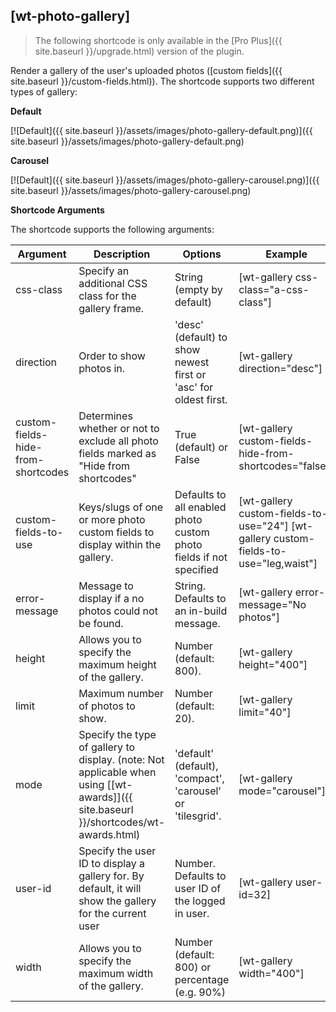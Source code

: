 ## [wt-photo-gallery]

> The following shortcode is only available in the [Pro Plus]({{ site.baseurl }}/upgrade.html) version of the plugin.

Render a gallery of the user's uploaded photos ([custom fields]({{ site.baseurl }}/custom-fields.html)). The shortcode supports two different types of gallery:

**Default**

[![Default]({{ site.baseurl }}/assets/images/photo-gallery-default.png)]({{ site.baseurl }}/assets/images/photo-gallery-default.png)

**Carousel**

[![Default]({{ site.baseurl }}/assets/images/photo-gallery-carousel.png)]({{ site.baseurl }}/assets/images/photo-gallery-carousel.png)

**Shortcode Arguments**
 
The shortcode supports the following arguments:
 
| Argument | Description | Options | Example |
|--|--|--|--|
|css-class	|Specify an additional CSS class for the gallery frame.|	String (empty by default)|	[wt-gallery css-class="a-css-class"]
|direction	|Order to show photos in.	|'desc' (default) to show newest first or 'asc' for oldest first.|	[wt-gallery direction="desc"]
|custom-fields-hide-from-shortcodes	|Determines whether or not to exclude all photo fields marked as "Hide from shortcodes"|	True (default) or False|	[wt-gallery custom-fields-hide-from-shortcodes="false"]
|custom-fields-to-use	|Keys/slugs of one or more photo custom fields to display within the gallery.	|Defaults to all enabled photo custom photo fields if not specified	|[wt-gallery custom-fields-to-use="24"] [wt-gallery custom-fields-to-use="leg,waist"]
|error-message|	Message to display if a no photos could not be found.	|String. Defaults to an in-build message.	|[wt-gallery error-message="No photos"]
|height|	Allows you to specify the maximum height of the gallery.	|Number (default: 800).	|[wt-gallery height="400"]
|limit	|Maximum number of photos to show.	|Number (default: 20).	|[wt-gallery limit="40"]
|mode	|Specify the type of gallery to display. (note: Not applicable when using [[wt-awards]]({{ site.baseurl }}/shortcodes/wt-awards.html)	|'default' (default), 'compact', 'carousel' or 'tilesgrid'.	|[wt-gallery mode="carousel"]
|user-id|	Specify the user ID to display a gallery for. By default, it will show the gallery for the current user	|Number. Defaults to user ID of the logged in user.	|[wt-gallery user-id=32]
|width|	Allows you to specify the maximum width of the gallery.|	Number (default: 800) or percentage (e.g. 90%)|	[wt-gallery width="400"]